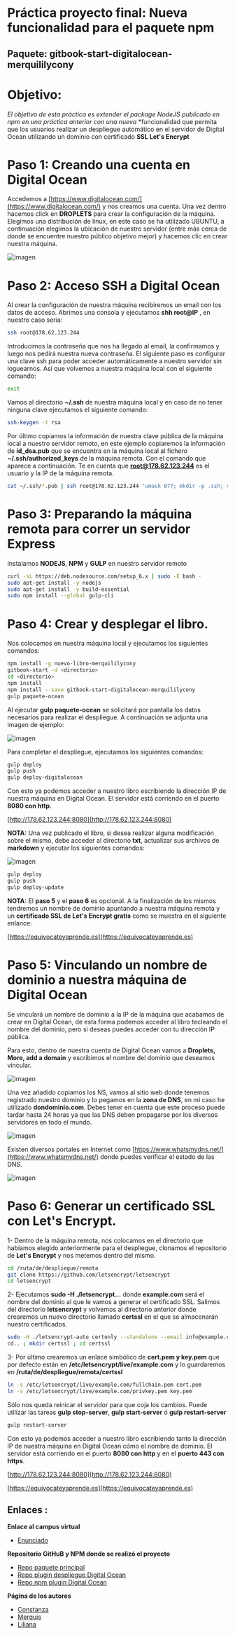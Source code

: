 # Práctica proyecto final: Nueva funcionalidad para el paquete npm
## Paquete: gitbook-start-digitalocean-merquililycony


# Objetivo:
*El objetivo de esta práctica es extender el package NodeJS publicado en npm en una práctica anterior con una nueva*
*funcionalidad que permita que los usuarios realizar un despliegue automático en el servidor de Digital Ocean utilizando un dominio con certificado **SSL Let's Encrypt**

# Paso 1: Creando una cuenta en Digital Ocean

Accedemos a [https://www.digitalocean.com/](https://www.digitalocean.com/) y nos creamos una cuenta. Una vez dentro hacemos click en **DROPLETS** para crear la configuración de la máquina.
Elegimos una distribución de linux, en este caso se ha utilizado UBUNTU, a continuación elegimos la ubicación de nuestro servidor (entre más cerca de donde se encuentre nuestro público objetivo mejor) y hacemos clic en crear nuestra máquina.

![imagen](./images/ima1.jpg)

# Paso 2: Acceso SSH a Digital Ocean

Al crear la configuración de nuestra máquina recibiremos un email con los datos de acceso.
Abrimos una consola y ejecutamos **shh root@IP** , en nuestro caso sería:


```bash
ssh root@178.62.123.244
```

Introducimos la contraseña que nos ha llegado al email, la confirmamos y luego nos pedirá nuestra nueva contraseña.
El siguiente paso es configurar una clave ssh para poder acceder automáticamente a nuestro servidor sin loguearnos. Así que volvemos a nuestra máquina local con el siguiente comando:

```bash
exit
```

Vamos al directorio **~/.ssh** de nuestra máquina local y en caso de no tener ninguna clave ejecutamos el siguiente comando:

```bash
ssh-keygen -t rsa
```

Por último copiamos la información de nuestra clave pública de la máquina local a nuestro servidor remoto, en este ejemplo copiaremos la información de **id_dsa.pub** que se encuentra en la máquina local al fichero **~/.ssh/authorized_keys** de la máquina remota. Con el comando que aparece a continuación. Te en cuenta que **root@178.62.123.244** es el usuario y la IP de la máquina remota.

```bash
cat ~/.ssh/*.pub | ssh root@178.62.123.244 'umask 077; mkdir -p .ssh; cat >> .ssh/authorized_keys'
```

# Paso 3: Preparando la máquina remota para correr un servidor Express

Instalamos **NODEJS**, **NPM** y **GULP** en nuestro servidor remoto

```bash
curl -sL https://deb.nodesource.com/setup_6.x | sudo -E bash -
sudo apt-get install -y nodejs
sudo apt-get install -y build-essential
sudo npm install --global gulp-cli
```

# Paso 4: Crear y desplegar el libro.

Nos colocamos en nuestra máquina local y ejecutamos los siguientes comandos:

```bash
npm install -g nuevo-libro-merquililycony
gitbook-start -d <directorio>
cd <directorio>
npm install
npm install --save gitbook-start-digitalocean-merquililycony
gulp paquete-ocean
```

Al ejecutar **gulp paquete-ocean** se solicitará por pantalla los datos necesarios para realizar el despliegue. A continuación se adjunta una imagen de ejemplo:


![imagen](./images/ima6.jpg)

Para completar el despliegue, ejecutamos los siguientes comandos:

```bash
gulp deploy
gulp push
gulp deploy-digitalocean
```

Con esto ya podemos acceder a nuestro libro escribiendo la dirección IP de nuestra máquina en Digital Ocean. El servidor está corriendo en el puerto **8080 con http**.

[http://178.62.123.244:8080](http://178.62.123.244:8080)

**NOTA:** Una vez publicado el libro, si desea realizar alguna modificación sobre el mismo, debe acceder al directorio **txt**, actualizar sus archivos de **markdown** y ejecutar los siguientes comandos:

![imagen](./images/ima7.jpg)

```bash
gulp deploy
gulp push
gulp deploy-update
```


**NOTA:** El **paso 5** y el **paso 6** es opcional. A la finalización de los mismos tendremos un nombre de dominio apuntando a nuestra máquina remota y un **certificado SSL de Let's Encrypt gratis** como se muestra en el siguiente enlance:

[https://equivocateyaprende.es](https://equivocateyaprende.es)

# Paso 5: Vinculando un nombre de dominio a nuestra máquina de Digital Ocean

Se vinculará un nombre de dominio a la IP de la máquina que acabamos de crear en Digital Ocean, de esta forma podemos acceder al libro tecleando el nombre del dominio, pero si deseas puedes acceder con tu dirección IP pública.

Para esto, dentro de nuestra cuenta de Digital Ocean vamos a **Droplets, More, add a domain** y escribimos el nombre del dominio que deseamos vincular.

![imagen](./images/ima2.jpg)

 Una vez añadido copiamos los NS, vamos al sitio web donde tenemos registrado nuestro dominio y lo pegamos en la **zona de DNS**, en mi caso he utilizado **dondominio.com**. Debes tener en cuenta que este proceso puede tardar hasta 24 horas ya que las DNS deben propagarse por los diversos servidores en todo el mundo.

![imagen](./images/ima4.jpg)

Existen diversos portales en Internet como [https://www.whatsmydns.net/](https://www.whatsmydns.net/)  donde puedes verificar el estado de las DNS.

![imagen](./images/ima5.jpg)


# Paso 6: Generar un certificado SSL con Let's Encrypt.

1- Dentro de la máquina remota, nos colocamos en el directorio que habíamos elegido anteriormente para el despliegue, clonamos el repositorio de **Let's Encrypt** y nos metemos dentro del mismo.

```bash
cd /ruta/de/despliegue/remota
git clone https://github.com/letsencrypt/letsencrypt
cd letsencrypt
```

2- Ejecutamos **sudo -H ./letsencrypt...** donde **example.com** será el nombre del dominio al que le vamos a generar el certificado SSL.
Salimos del directorio **letsencrypt** y volvemos al directorio anterior donde crearemos un nuevo directorio llamado **certssl** en el que se almacenarán nuestro certificados.

```bash
sudo -H ./letsencrypt-auto certonly --standalone --email info@example.com -d example.com
cd.. ; mkdir certssl ; cd certssl
```

3- Por último crearemos un enlace simbólico de **cert.pem y key.pem** que por defecto están en **/etc/letsencrypt/live/example.com** y lo guardaremos en **/ruta/de/despliegue/remota/certssl**

```bash
ln -s /etc/letsencrypt/live/example.com/fullchain.pem cert.pem
ln -s /etc/letsencrypt/live/example.com/privkey.pem key.pem
```

Sólo nos queda reinicar el servidor para que coja los cambios. Puede utilizar las tareas **gulp stop-server**, **gulp start-server** ó **gulp restart-server**

```bash
gulp restart-server
```

Con esto ya podemos acceder a nuestro libro escribiendo tanto la dirección IP de nuestra máquina en Digital Ocean cómo el nombre de dominio. El servidor está corriendo en el puerto **8080 con http** y en el **puerto 443 con https**.

[http://178.62.123.244:8080](http://178.62.123.244:8080)

[https://equivocateyaprende.es](https://equivocateyaprende.es)

## Enlaces :

 **Enlace al campus virtual**

 * [Enunciado](https://casianorodriguezleon.gitbooks.io/ull-esit-1617/content/proyectos/sytw/)

 **Repositorio GitHuB y NPM donde se realizó el proyecto**
 
 * [Repo paquete principal](https://github.com/Alu0100673647/nuevo-libro)
 * [Repo plugin despliegue Digital Ocean](https://github.com/ULL-ESIT-SYTW-1617/proyecto-sytw-16-17-merquililycony)
 * [Repo npm plugin Digital Ocean](https://www.npmjs.com/package/gitbook-start-digitalocean-merquililycony)

 **Página de los autores**

 * [Constanza](http://alu0100673647.github.io)
 * [Merquis](http://merquis.github.io)
 * [Liliana](https://alu0100762846.github.io)
